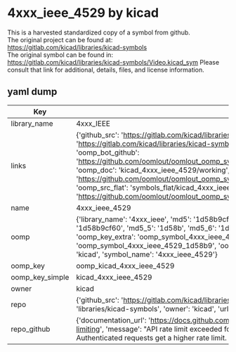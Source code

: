 # 4xxx_ieee_4529 by kicad  
This is a harvested standardized copy of a symbol from github.  
The original project can be found at:  
https://gitlab.com/kicad/libraries/kicad-symbols  
The original symbol can be found in:
https://gitlab.com/kicad/libraries/kicad-symbols/Video.kicad_sym
Please consult that link for additional, details, files, and license information.  
## yaml dump  
| Key | Value |  
| --- | --- |  
| library_name | 4xxx_IEEE |  
| links | {'github_src': 'https://gitlab.com/kicad/libraries/kicad-symbols/Video.kicad_sym', 'github_src_repo': 'https://gitlab.com/kicad/libraries/kicad-symbols', 'oomp_bot': 'kicad_4xxx_ieee_4529/working', 'oomp_bot_github': 'https://github.com/oomlout/oomlout_oomp_symbol_bot/tree/main/kicad_4xxx_ieee_4529/working', 'oomp_doc': 'kicad_4xxx_ieee_4529/working', 'oomp_doc_github': 'https://github.com/oomlout/oomlout_oomp_symbol_doc/tree/main/kicad_4xxx_ieee_4529/working', 'oomp_src_flat': 'symbols_flat/kicad_4xxx_ieee_4529/working', 'oomp_src_flat_github': 'https://github.com/oomlout/oomlout_oomp_symbol_src/tree/main/kicad_4xxx_ieee_4529/working'} |  
| name | 4xxx_ieee_4529 |  
| oomp | {'library_name': '4xxx_ieee', 'md5': '1d58b9cf600de8caaf801e139593203b', 'md5_10': '1d58b9cf60', 'md5_5': '1d58b', 'md5_6': '1d58b9', 'oomp_key': 'oomp_4xxx_ieee_4529', 'oomp_key_extra': 'oomp_symbol_4xxx_ieee_4529', 'oomp_key_full': 'oomp_symbol_4xxx_ieee_4529_1d58b9', 'oomp_key_simple': '4xxx_ieee_4529', 'owner_name': 'kicad', 'symbol_name': '4xxx_ieee_4529'} |  
| oomp_key | oomp_kicad_4xxx_ieee_4529 |  
| oomp_key_simple | kicad_4xxx_ieee_4529 |  
| owner | kicad |  
| repo | {'github_src': 'https://gitlab.com/kicad/libraries/kicad-symbols/Video.kicad_sym', 'name': 'libraries/kicad-symbols', 'owner': 'kicad', 'url': 'https://gitlab.com/kicad/libraries/kicad-symbols'} |  
| repo_github | {'documentation_url': 'https://docs.github.com/rest/overview/resources-in-the-rest-api#rate-limiting', 'message': "API rate limit exceeded for 84.66.173.59. (But here's the good news: Authenticated requests get a higher rate limit. Check out the documentation for more details.)"} |  


